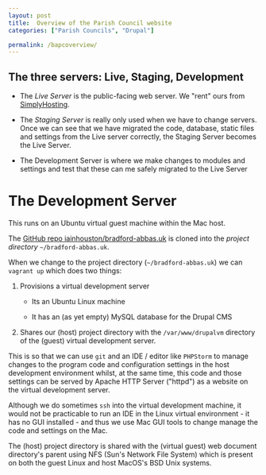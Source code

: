 ```yaml
--- 
layout: post  
title:  Overview of the Parish Council website  
categories: ["Parish Councils", "Drupal"]  

permalink: /bapcoverview/
--- 
```



The three servers: Live, Staging, Development
---------------------------------------------

-  The *Live Server* is the public-facing web server. We "rent" ours from [SimplyHosting](https://www.simplyhosting.com).  

-  The *Staging Server* is really only used when we have to change servers. Once we can see that we have migrated the code, database, static files and settings from the Live server correctly, the Staging Server becomes the Live Server.

-  The Development Server is where we make changes to modules and settings and test that these can me safely migrated to the Live Server

The Development Server
======================

This runs on an Ubuntu virtual guest machine within the Mac host.  

The [GitHub repo iainhouston/bradford-abbas.uk](https://github.com/iainhouston/bradford-abbas.uk) is cloned into the *project directory* `~/bradford-abbas.uk`.   
 
When we change to the project directory (`~/bradford-abbas.uk`) we can `vagrant up` which does two things:  

1.  Provisions a virtual development server

    -  Its an Ubuntu Linux machine 
    
    -  It has an (as yet empty) MySQL database for the Drupal CMS  
    
2.  Shares our (host) project directory with the `/var/www/drupalvm` directory of the (guest)  virtual development server.  

This is so that we can use `git` and an IDE / editor like `PHPStorm` to manage changes to the program code and configuration settings in the host development environment whilst, at the same time, this code and those settings can be served by Apache HTTP Server ("httpd") as a website on the virtual development server.

Although we do sometimes `ssh` into the virtual development machine, it would not be practicable to run an IDE in the Linux virtual environment - it has no GUI installed - and thus we use  Mac GUI tools to change manage the code and settings on the Mac. 

The (host) project directory is shared with the (virtual guest) web document directory's parent using NFS (Sun's Network File System) which is present on both the guest Linux and host MacOS's BSD Unix systems.